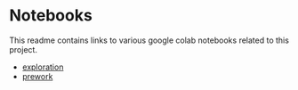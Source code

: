 # Notebooks

This readme contains links to various google colab notebooks related to this project.


- [exploration](https://colab.research.google.com/drive/1L92PPowPOTlmuO58A5ge6KOOD5nl37Nj?usp=drive_link)
- [prework](https://colab.research.google.com/drive/181fvc8Jpj0E7PUqQMnKtaw4xNX2SZCLm?usp=drive_link)